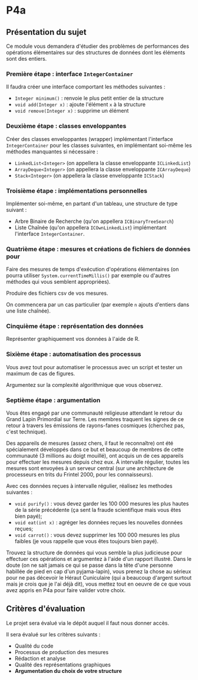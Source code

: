 # P4a

## Présentation du sujet

Ce module vous demandera d'étudier des problèmes de performances des opérations élémentaires sur des structures de données dont les éléments sont des entiers.

### Première étape : interface `IntegerContainer`

Il faudra créer une interface comportant les méthodes suivantes :
- `Integer minimum()` : renvoie le plus petit entier de la structure
- `void add(Integer x)` : ajoute l'élément `x` à la structure
- `void remove(Integer x)` : supprime un élément

### Deuxième étape : classes enveloppantes

Créer des classes enveloppantes (wrapper) implémentant l'interface `IntegerContainer` pour les classes suivantes, en implémentant soi-même les méthodes manquantes si nécessaire :

- `LinkedList<Integer>` (on appellera la classe enveloppante `ICLinkedList`)
- `ArrayDeque<Integer>` (on appellera la classe enveloppante `ICArrayDeque`)
- `Stack<Integer>`  (on appellera la classe enveloppante `ICStack`)

### Troisième étape : implémentations personnelles

Implémenter soi-même, en partant d'un tableau, une structure de type suivant :
- Arbre Binaire de Recherche (qu'on appellera `ICBinaryTreeSearch`)
- Liste Chaînée (qu'on appellera `ICOwnLinkedList`)
implémentant l'interface `IntegerContainer`.


### Quatrième étape : mesures et créations de fichiers de données pour

Faire des mesures de temps d'exécution d'opérations élémentaires (on pourra utiliser `System.currentTimeMillis()` par exemple ou d'autres méthodes qui vous semblent appropriées).

Produire des fichiers csv de vos mesures.

On commencera par un cas particulier (par exemple `n` ajouts d'entiers dans une liste chaînée).


### Cinquième étape : représentation des données

Représenter graphiquement vos données à l'aide de R.


### Sixième étape : automatisation des processus

Vous avez tout pour automatiser le processus avec un script et tester un maximum de cas de figures.

Argumentez sur la complexité algorithmique que vous observez.

### Septième étape : argumentation

Vous êtes engagé par une communauté religieuse attendant le retour du Grand Lapin Primordial sur Terre. Les membres traquent les signes de ce retour à travers les émissions de rayons-fanes cosmiques (cherchez pas, c'est technique).

Des appareils de mesures (assez chers, il faut le reconnaître) ont été spécialement développés dans ce but et beaucoup de membres de cette communauté (3 millions au doigt mouillé), ont acquis un de ces appareils pour effectuer les mesures depuis chez eux. À intervalle régulier, toutes les mesures sont envoyées à un serveur central (sur une architecture de processeurs en trits du Frintel 2000, pour les connaisseurs).

Avec ces données reçues à intervalle régulier, réalisez les methodes suivantes :
- `void purify()` : vous devez garder les 100 000 mesures les plus hautes de la série précédente (ça sent la fraude scientifique mais vous êtes bien payé);
- `void eat(int x)` : agréger les données reçues les nouvelles données reçues;
- `void carrot()` : vous devez supprimer les 100 000 mesures les plus faibles (je vous rappelle que vous êtes toujours bien payé).

Trouvez la structure de données qui vous semble la plus judicieuse pour effectuer ces opérations et argumentez à l'aide d'un rapport illustré. Dans le doute (on ne sait jamais ce qui se passe dans la tête d'une personne habillée de pied en cap d'un pyjama-lapin), vous prenez la chose au sérieux pour ne pas décevoir le Héraut Cuniculaire (qui a beaucoup d'argent surtout mais je crois que je l'ai déjà dit), vous mettez tout en oeuvre de ce que vous avez appris en P4a pour faire valider votre choix.



## Critères d'évaluation

Le projet sera évalué via le dépôt auquel il faut nous donner accès.

Il sera évalué sur les critères suivants :

- Qualité du code
- Processus de production des mesures
- Rédaction et analyse
- Qualité des représentations graphiques
- **Argumentation du choix de votre structure**
